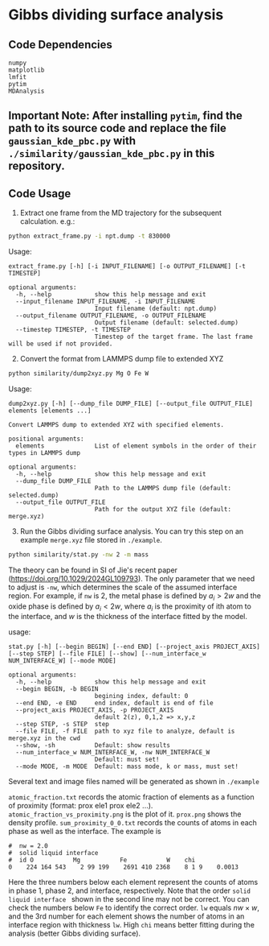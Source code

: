 # Gibbs dividing surface analysis

## Code Dependencies
```
numpy
matplotlib
lmfit
pytim
MDAnalysis
```
## Important Note: After installing `pytim`, find the path to its source code and replace the file `gaussian_kde_pbc.py` with `./similarity/gaussian_kde_pbc.py` in this repository.

## Code Usage
1. Extract one frame from the MD trajectory for the subsequent calculation. e.g.:
```sh
python extract_frame.py -i npt.dump -t 830000
```
Usage:
```
extract_frame.py [-h] [-i INPUT_FILENAME] [-o OUTPUT_FILENAME] [-t TIMESTEP]

optional arguments:
  -h, --help            show this help message and exit
  --input_filename INPUT_FILENAME, -i INPUT_FILENAME
                        Input filename (default: npt.dump)
  --output_filename OUTPUT_FILENAME, -o OUTPUT_FILENAME
                        Output filename (default: selected.dump)
  --timestep TIMESTEP, -t TIMESTEP
                        Timestep of the target frame. The last frame will be used if not provided.
```

2. Convert the format from LAMMPS dump file to extended XYZ
```sh
python similarity/dump2xyz.py Mg O Fe W
```
Usage:
```
dump2xyz.py [-h] [--dump_file DUMP_FILE] [--output_file OUTPUT_FILE] elements [elements ...]

Convert LAMMPS dump to extended XYZ with specified elements.

positional arguments:
  elements              List of element symbols in the order of their types in LAMMPS dump

optional arguments:
  -h, --help            show this help message and exit
  --dump_file DUMP_FILE
                        Path to the LAMMPS dump file (default: selected.dump)
  --output_file OUTPUT_FILE
                        Path for the output XYZ file (default: merge.xyz)
```

3. Run the Gibbs dividing surface analysis. You can try this step on an example `merge.xyz` file stored in `./example`.
```sh
python similarity/stat.py -nw 2 -m mass
```
The theory can be found in SI of Jie's recent paper (https://doi.org/10.1029/2024GL109793). The only parameter that we need to adjust is `-nw`, which determines the scale of the assumed interface region. For example, if `nw` is 2, the metal phase is defined by $a_i > 2w$ and the oxide phase is defined by $a_i < 2w$, where $a_i$ is the proximity of ith atom to the interface, and $w$ is the thickness of the interface fitted by the model.

usage: 
```
stat.py [-h] [--begin BEGIN] [--end END] [--project_axis PROJECT_AXIS] [--step STEP] [--file FILE] [--show] [--num_interface_w NUM_INTERFACE_W] [--mode MODE]

optional arguments:
  -h, --help            show this help message and exit
  --begin BEGIN, -b BEGIN
                        begining index, default: 0
  --end END, -e END     end index, default is end of file
  --project_axis PROJECT_AXIS, -p PROJECT_AXIS
                        default 2(z), 0,1,2 => x,y,z
  --step STEP, -s STEP  step
  --file FILE, -f FILE  path to xyz file to analyze, default is merge.xyz in the cwd
  --show, -sh           Default: show results
  --num_interface_w NUM_INTERFACE_W, -nw NUM_INTERFACE_W
                        Default: must set!
  --mode MODE, -m MODE  Default: mass mode, k or mass, must set!
```
Several text and image files named will be generated as shown in `./example`

`atomic_fraction.txt` records the atomic fraction of elements as a function of proximity (format: prox ele1 prox ele2 ...). `atomic_fraction_vs_proximity.png` is the plot of it. `prox.png` shows the density profile. `sum_proximity_0_0.txt` records the counts of atoms in each phase as well as the interface. The example is
```
#  nw = 2.0 
#  solid liquid interface 
#  id O           Mg           Fe           W    chi
0    224 164 543    2 99 199    2691 410 2368    8 1 9    0.0013
```
Here the three numbers below each element represent the counts of atoms in phase 1, phase 2, and interface, respectively. Note that the order `solid liquid interface ` shown in the second line may not be correct. You can check the numbers below `Fe` to identify the correct order. `lw` equals $nw \times w$, and the 3rd number for each element shows the number of atoms in an interface region with thickness `lw`. High `chi` means better fitting during the analysis (better Gibbs dividing surface).